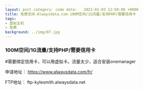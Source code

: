 ```yaml
---
layout: post category: code date:   2022-01-03 12:50:00 +0800
title: 免费空间-Alwaysdata.com 100M空间/1G流量/支持PHP/需要信用卡
tags:
- 虚拟主机
- 免费
background: ../img/07.jpg
---
```


### 100M空间/1G流量/支持PHP/需要信用卡

#需要绑定信用卡，可以用虚拟卡。流量太少，适合安装onemanager

申请地址：
https://www.alwaysdata.com/fr/

FTP地址：
ftp-kylesmith.alwaysdata.net
